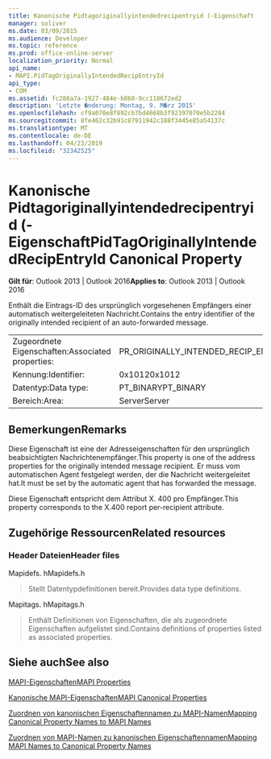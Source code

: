 ```yaml
---
title: Kanonische Pidtagoriginallyintendedrecipentryid (-Eigenschaft
manager: soliver
ms.date: 03/09/2015
ms.audience: Developer
ms.topic: reference
ms.prod: office-online-server
localization_priority: Normal
api_name:
- MAPI.PidTagOriginallyIntendedRecipEntryId
api_type:
- COM
ms.assetid: fc288a7a-1927-484e-b860-9cc118672ed2
description: 'Letzte �nderung: Montag, 9. M�rz 2015'
ms.openlocfilehash: cf9a070e8f892cb7bd4668b3f92397070e5b2284
ms.sourcegitcommit: 8fe462c32b91c87911942c188f3445e85a54137c
ms.translationtype: MT
ms.contentlocale: de-DE
ms.lasthandoff: 04/23/2019
ms.locfileid: "32342525"
---
```

# <a name="pidtagoriginallyintendedrecipentryid-canonical-property"></a><span data-ttu-id="98c3b-103">Kanonische Pidtagoriginallyintendedrecipentryid (-Eigenschaft</span><span class="sxs-lookup"><span data-stu-id="98c3b-103">PidTagOriginallyIntendedRecipEntryId Canonical Property</span></span>

  
  
<span data-ttu-id="98c3b-104">**Gilt für**: Outlook 2013 | Outlook 2016</span><span class="sxs-lookup"><span data-stu-id="98c3b-104">**Applies to**: Outlook 2013 | Outlook 2016</span></span> 
  
<span data-ttu-id="98c3b-105">Enthält die Eintrags-ID des ursprünglich vorgesehenen Empfängers einer automatisch weitergeleiteten Nachricht.</span><span class="sxs-lookup"><span data-stu-id="98c3b-105">Contains the entry identifier of the originally intended recipient of an auto-forwarded message.</span></span>
  
|||
|:-----|:-----|
|<span data-ttu-id="98c3b-106">Zugeordnete Eigenschaften:</span><span class="sxs-lookup"><span data-stu-id="98c3b-106">Associated properties:</span></span>  <br/> |<span data-ttu-id="98c3b-107">PR_ORIGINALLY_INTENDED_RECIP_ENTRYID</span><span class="sxs-lookup"><span data-stu-id="98c3b-107">PR_ORIGINALLY_INTENDED_RECIP_ENTRYID</span></span>  <br/> |
|<span data-ttu-id="98c3b-108">Kennung:</span><span class="sxs-lookup"><span data-stu-id="98c3b-108">Identifier:</span></span>  <br/> |<span data-ttu-id="98c3b-109">0x1012</span><span class="sxs-lookup"><span data-stu-id="98c3b-109">0x1012</span></span>  <br/> |
|<span data-ttu-id="98c3b-110">Datentyp:</span><span class="sxs-lookup"><span data-stu-id="98c3b-110">Data type:</span></span>  <br/> |<span data-ttu-id="98c3b-111">PT_BINARY</span><span class="sxs-lookup"><span data-stu-id="98c3b-111">PT_BINARY</span></span>  <br/> |
|<span data-ttu-id="98c3b-112">Bereich:</span><span class="sxs-lookup"><span data-stu-id="98c3b-112">Area:</span></span>  <br/> |<span data-ttu-id="98c3b-113">Server</span><span class="sxs-lookup"><span data-stu-id="98c3b-113">Server</span></span>  <br/> |
   
## <a name="remarks"></a><span data-ttu-id="98c3b-114">Bemerkungen</span><span class="sxs-lookup"><span data-stu-id="98c3b-114">Remarks</span></span>

<span data-ttu-id="98c3b-115">Diese Eigenschaft ist eine der Adresseigenschaften für den ursprünglich beabsichtigten Nachrichtenempfänger.</span><span class="sxs-lookup"><span data-stu-id="98c3b-115">This property is one of the address properties for the originally intended message recipient.</span></span> <span data-ttu-id="98c3b-116">Er muss vom automatischen Agent festgelegt werden, der die Nachricht weitergeleitet hat.</span><span class="sxs-lookup"><span data-stu-id="98c3b-116">It must be set by the automatic agent that has forwarded the message.</span></span>
  
<span data-ttu-id="98c3b-117">Diese Eigenschaft entspricht dem Attribut X. 400 pro Empfänger.</span><span class="sxs-lookup"><span data-stu-id="98c3b-117">This property corresponds to the X.400 report per-recipient attribute.</span></span>
  
## <a name="related-resources"></a><span data-ttu-id="98c3b-118">Zugehörige Ressourcen</span><span class="sxs-lookup"><span data-stu-id="98c3b-118">Related resources</span></span>

### <a name="header-files"></a><span data-ttu-id="98c3b-119">Header Dateien</span><span class="sxs-lookup"><span data-stu-id="98c3b-119">Header files</span></span>

<span data-ttu-id="98c3b-120">Mapidefs. h</span><span class="sxs-lookup"><span data-stu-id="98c3b-120">Mapidefs.h</span></span>
  
> <span data-ttu-id="98c3b-121">Stellt Datentypdefinitionen bereit.</span><span class="sxs-lookup"><span data-stu-id="98c3b-121">Provides data type definitions.</span></span>
    
<span data-ttu-id="98c3b-122">Mapitags. h</span><span class="sxs-lookup"><span data-stu-id="98c3b-122">Mapitags.h</span></span>
  
> <span data-ttu-id="98c3b-123">Enthält Definitionen von Eigenschaften, die als zugeordnete Eigenschaften aufgelistet sind.</span><span class="sxs-lookup"><span data-stu-id="98c3b-123">Contains definitions of properties listed as associated properties.</span></span>
    
## <a name="see-also"></a><span data-ttu-id="98c3b-124">Siehe auch</span><span class="sxs-lookup"><span data-stu-id="98c3b-124">See also</span></span>



[<span data-ttu-id="98c3b-125">MAPI-Eigenschaften</span><span class="sxs-lookup"><span data-stu-id="98c3b-125">MAPI Properties</span></span>](mapi-properties.md)
  
[<span data-ttu-id="98c3b-126">Kanonische MAPI-Eigenschaften</span><span class="sxs-lookup"><span data-stu-id="98c3b-126">MAPI Canonical Properties</span></span>](mapi-canonical-properties.md)
  
[<span data-ttu-id="98c3b-127">Zuordnen von kanonischen Eigenschaftennamen zu MAPI-Namen</span><span class="sxs-lookup"><span data-stu-id="98c3b-127">Mapping Canonical Property Names to MAPI Names</span></span>](mapping-canonical-property-names-to-mapi-names.md)
  
[<span data-ttu-id="98c3b-128">Zuordnen von MAPI-Namen zu kanonischen Eigenschaftennamen</span><span class="sxs-lookup"><span data-stu-id="98c3b-128">Mapping MAPI Names to Canonical Property Names</span></span>](mapping-mapi-names-to-canonical-property-names.md)

